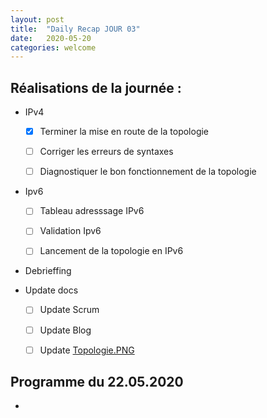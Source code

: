 ```yaml
---
layout: post
title:  "Daily Recap JOUR 03"
date:   2020-05-20
categories: welcome
---
```



## Réalisations de la journée :

 - IPv4 
   - [x] Terminer la mise en route de la topologie 
   - [ ] Corriger les erreurs de syntaxes
   - [ ] Diagnostiquer le bon fonctionnement de la topologie


- Ipv6 
  - [ ] Tableau adresssage IPv6
  - [ ] Validation Ipv6
  - [ ] Lancement de la topologie en IPv6
 
 
 
- Debrieffing
  
> 
>


 - Update docs
   - [ ] Update Scrum
   - [ ] Update Blog
   - [ ] Update [Topologie.PNG](https://github.com/reseau-2020/projet-three/blob/master/Topologie.PNG)
    
    
## Programme du 22.05.2020
 
 - 
 
 
  
